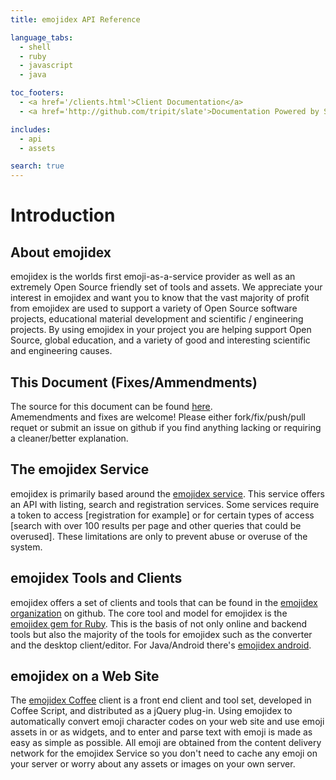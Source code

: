 ```yaml
---
title: emojidex API Reference

language_tabs:
  - shell
  - ruby
  - javascript
  - java

toc_footers:
  - <a href='/clients.html'>Client Documentation</a>
  - <a href='http://github.com/tripit/slate'>Documentation Powered by Slate</a>

includes:
  - api
  - assets

search: true
---
```


# Introduction
About emojidex
--------------
emojidex is the worlds first emoji-as-a-service provider as well as an extremely Open Source 
friendly set of tools and assets. We appreciate your interest in emojidex and want 
you to know that the vast majority of profit from emojidex are used to support a variety of Open 
Source software projects, educational material development and scientific / engineering projects.
By using emojidex in your project you are helping support Open Source, global education, and a 
variety of good and interesting scientific and engineering causes.

This Document (Fixes/Ammendments)
---------------------------------
The source for this document can be found [here](https://github.com/emojidex/slate).  
Amemendments and fixes are welcome! Please either fork/fix/push/pull requet or submit an issue 
on github if you find anything lacking or requiring a cleaner/better explanation.

The emojidex Service
--------------------
emojidex is primarily based around the [emojidex service](https://www.emojidex.com). This service
offers an API with listing, search and registration services. Some services require a token to 
access [registration for example] or for certain types of access [search with over 100 results 
per page and other queries that could be overused]. These limitations are only to prevent abuse 
or overuse of the system.

emojidex Tools and Clients
--------------------------
emojidex offers a set of clients and tools that can be found in the 
[emojidex organization](https://github.com/emojidex/) on github. The core tool and model for 
emojidex is the [emojidex gem for Ruby](https://github.com/emojidex/emojidex). This is the basis 
of not only online and backend tools but also the majority of the tools for emojidex such as the 
converter and the desktop client/editor. For Java/Android there's 
[emojidex android](https://github.com/emojidex/emojidex). 

emojidex on a Web Site
----------------------
The [emojidex Coffee](https://github.com/emojidex/emojidex-coffee) client is a front end client 
and tool set, developed in Coffee Script, and distributed as a jQuery plug-in. Using emojidex 
to automatically convert emoji character codes on your web site and use emoji assets in or as
widgets, and to enter and parse text with emoji is made as easy as simple as possible. All emoji 
are obtained from the content delivery network for the emojidex Service so you don't need to 
cache any emoji on your server or worry about any assets or images on your own server.
